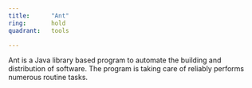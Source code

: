 ```yaml
---
title:      "Ant"
ring:       hold
quadrant:   tools

---
```


Ant is a Java library based program to automate the building and distribution of software. The program is taking care of reliably performs numerous routine tasks.